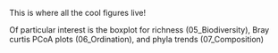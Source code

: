 This is where all the cool figures live!

Of particular interest is the boxplot for richness (05_Biodiversity), Bray curtis PCoA plots (06_Ordination), and phyla trends (07_Composition)
